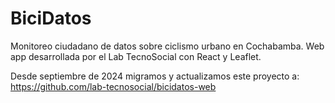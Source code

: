 # BiciDatos

Monitoreo ciudadano de datos sobre ciclismo urbano en Cochabamba. Web app desarrollada por el Lab TecnoSocial con React y Leaflet.

Desde septiembre de 2024 migramos y actualizamos este proyecto a: https://github.com/lab-tecnosocial/bicidatos-web 
